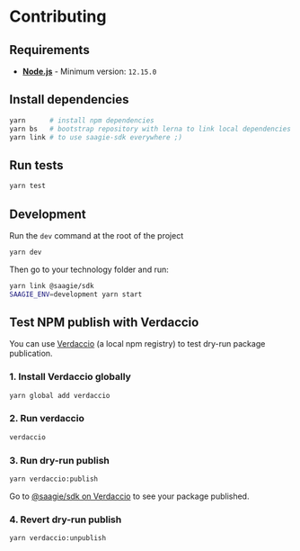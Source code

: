 # Contributing

## Requirements

* **[Node.js](https://nodejs.org/)** - Minimum version: `12.15.0`

## Install dependencies

```sh
yarn      # install npm dependencies
yarn bs   # bootstrap repository with lerna to link local dependencies
yarn link # to use saagie-sdk everywhere ;)
```

## Run tests

```sh
yarn test
```

## Development

Run the `dev` command at the root of the project

```sh
yarn dev
```

Then go to your technology folder and run:

```sh
yarn link @saagie/sdk
SAAGIE_ENV=development yarn start
```

## Test NPM publish with Verdaccio

You can use [Verdaccio](https://verdaccio.org/) (a local npm registry) to test dry-run package publication.

### 1. Install Verdaccio globally

```sh
yarn global add verdaccio
```

### 2. Run verdaccio

```sh
verdaccio
```

### 3. Run dry-run publish

```sh
yarn verdaccio:publish
```

Go to [@saagie/sdk on Verdaccio](http://localhost:4873/-/web/detail/@saagie/sdk) to see your package published.

### 4. Revert dry-run publish

```sh
yarn verdaccio:unpublish
```
